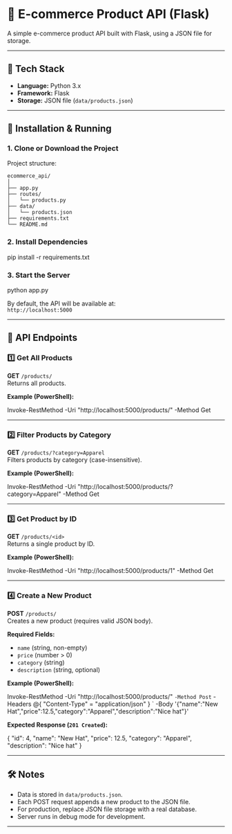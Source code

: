 # 📄 E-commerce Product API (Flask)

A simple e-commerce product API built with Flask, using a JSON file for storage.

---

## 📌 Tech Stack

- **Language:** Python 3.x
- **Framework:** Flask
- **Storage:** JSON file (`data/products.json`)

---

## 🚀 Installation & Running

### 1. Clone or Download the Project

Project structure:
```
ecommerce_api/
│
├── app.py
├── routes/
│   └── products.py
├── data/
│   └── products.json
├── requirements.txt
└── README.md
```

### 2. Install Dependencies


pip install -r requirements.txt


### 3. Start the Server


python app.py


By default, the API will be available at:  
`http://localhost:5000`

---

## 📂 API Endpoints

### 1️⃣ Get All Products

**GET** `/products/`  
Returns all products.

**Example (PowerShell):**

Invoke-RestMethod -Uri "http://localhost:5000/products/" -Method Get


---

### 2️⃣ Filter Products by Category

**GET** `/products/?category=Apparel`  
Filters products by category (case-insensitive).

**Example (PowerShell):**

Invoke-RestMethod -Uri "http://localhost:5000/products/?category=Apparel" -Method Get


---

### 3️⃣ Get Product by ID

**GET** `/products/<id>`  
Returns a single product by ID.

**Example (PowerShell):**

Invoke-RestMethod -Uri "http://localhost:5000/products/1" -Method Get


---

### 4️⃣ Create a New Product

**POST** `/products/`  
Creates a new product (requires valid JSON body).

**Required Fields:**
- `name` (string, non-empty)
- `price` (number > 0)
- `category` (string)
- `description` (string, optional)

**Example (PowerShell):**

Invoke-RestMethod -Uri "http://localhost:5000/products/" `
  -Method Post `
  -Headers @{ "Content-Type" = "application/json" } `
  -Body '{"name":"New Hat","price":12.5,"category":"Apparel","description":"Nice hat"}'


**Expected Response (`201 Created`):**

{
  "id": 4,
  "name": "New Hat",
  "price": 12.5,
  "category": "Apparel",
  "description": "Nice hat"
}


---

## 🛠 Notes

- Data is stored in `data/products.json`.
- Each POST request appends a new product to the JSON file.
- For production, replace JSON file storage with a real database.
- Server runs in debug mode for development.

---
